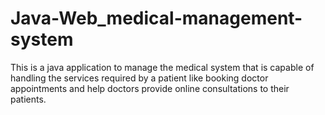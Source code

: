 # Java-Web_medical-management-system
This is a java application to manage the medical system that is capable of handling the services required by a patient like booking doctor appointments and help doctors provide online consultations to their patients.
